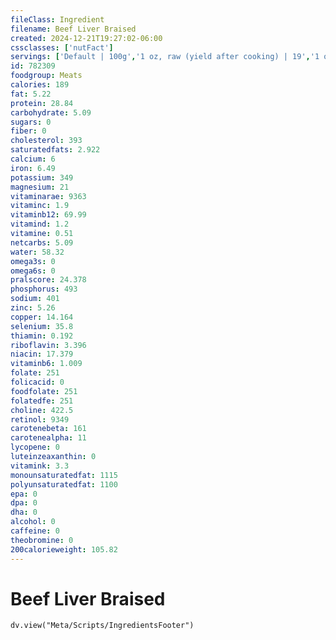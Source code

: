 ```yaml
---
fileClass: Ingredient
filename: Beef Liver Braised
created: 2024-12-21T19:27:02-06:00
cssclasses: ['nutFact']
servings: ['Default | 100g','1 oz, raw (yield after cooking) | 19','1 oz, cooked | 28','1 slice (6-1/2" x 2-3/8" x 3/8") | 85','1 cubic inch, cooked | 22']
id: 782309
foodgroup: Meats
calories: 189
fat: 5.22
protein: 28.84
carbohydrate: 5.09
sugars: 0
fiber: 0
cholesterol: 393
saturatedfats: 2.922
calcium: 6
iron: 6.49
potassium: 349
magnesium: 21
vitaminarae: 9363
vitaminc: 1.9
vitaminb12: 69.99
vitamind: 1.2
vitamine: 0.51
netcarbs: 5.09
water: 58.32
omega3s: 0
omega6s: 0
pralscore: 24.378
phosphorus: 493
sodium: 401
zinc: 5.26
copper: 14.164
selenium: 35.8
thiamin: 0.192
riboflavin: 3.396
niacin: 17.379
vitaminb6: 1.009
folate: 251
folicacid: 0
foodfolate: 251
folatedfe: 251
choline: 422.5
retinol: 9349
carotenebeta: 161
carotenealpha: 11
lycopene: 0
luteinzeaxanthin: 0
vitamink: 3.3
monounsaturatedfat: 1115
polyunsaturatedfat: 1100
epa: 0
dpa: 0
dha: 0
alcohol: 0
caffeine: 0
theobromine: 0
200calorieweight: 105.82
---
```


# Beef Liver Braised

```dataviewjs
dv.view("Meta/Scripts/IngredientsFooter")
```